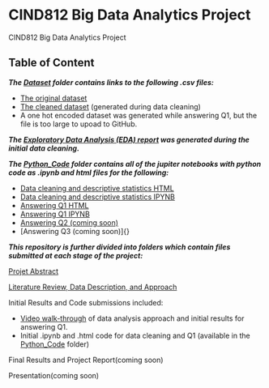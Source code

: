 # CIND812 Big Data Analytics Project
CIND812 Big Data Analytics Project 

## Table of Content
***The [Dataset](https://github.com/stephbois/Big_Data_Analytics_Project/tree/main/project_files/dataset) folder contains links to the following .csv files:***
- [The original dataset](https://github.com/stephbois/Big_Data_Analytics_Project/blob/main/project_files/dataset/diabetes_012_health_indicators_BRFSS2015.csv)
- [The cleaned dataset](https://github.com/stephbois/Big_Data_Analytics_Project/blob/main/project_files/dataset/diabetes_012_health_indicators_BRFSS2015_cleaned.csv) (generated during data cleaning)
- A one hot encoded dataset was generated while answering Q1, but the file is too large to upoad to GitHub.

***The [Exploratory Data Analysis (EDA) report](https://github.com/stephbois/Big_Data_Analytics_Project/tree/main/project_files/EDA) was generated during the initial data cleaning.***

***The [Python_Code](https://github.com/stephbois/Big_Data_Analytics_Project/tree/main/project_files/python_code) folder contains all of the jupiter notebooks with python code as .ipynb and html files for the following:***
- [Data cleaning and descriptive statistics HTML](https://github.com/stephbois/Big_Data_Analytics_Project/blob/main/project_files/python_code/CDC%20Diabetes%20Health%20Indicators%20Data%20Cleaning.html)
- [Data cleaning and descriptive statistics IPYNB](https://github.com/stephbois/Big_Data_Analytics_Project/blob/main/project_files/python_code/CDC%20Diabetes%20Health%20Indicators%20Data%20Cleaning.ipynb)
- [Answering Q1 HTML](https://github.com/stephbois/Big_Data_Analytics_Project/blob/main/project_files/python_code/Q1%20CDC%20Diabetes%20Health%20Indicators.html)
- [Answering Q1 IPYNB](https://github.com/stephbois/Big_Data_Analytics_Project/blob/main/project_files/python_code/Q1%20CDC%20Diabetes%20Health%20Indicators.ipynb)
- [Answering Q2 (coming soon)]()
- [Answering Q3 (coming soon)]{}

***This repository is further divided into folders which contain files submitted at each stage of the project:*** <br />

[Projet Abstract](https://github.com/stephbois/Big_Data_Analytics_Project/tree/main/project_files/abstract) <br />

[Literature Review, Data Description, and Approach](https://github.com/stephbois/Big_Data_Analytics_Project/tree/main/project_files/literature_review) <br />

Initial Results and Code submissions included: <br />
-  [Video walk-through](https://drive.google.com/file/d/1Q1rK0oNMhuGa5c-VqPpcckCXybwUtgVF/view?usp=drive_link) of data analysis approach and initial results for answering Q1.
-  Initial .ipynb and .html code for data cleaning and Q1 (available in the [Python_Code](https://github.com/stephbois/Big_Data_Analytics_Project/tree/main/project_files/python_code) folder)

Final Results and Project Report(coming soon) <br />

Presentation(coming soon) <br />
